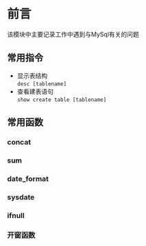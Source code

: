 # 前言

该模块中主要记录工作中遇到与MySql有关的问题  

## 常用指令  

- 显示表结构  
    `desc [tablename]`  
- 查看建表语句  
    `show create table [tablename]`

## 常用函数

### concat

### sum

### date_format

### sysdate

### ifnull

### 开窗函数
